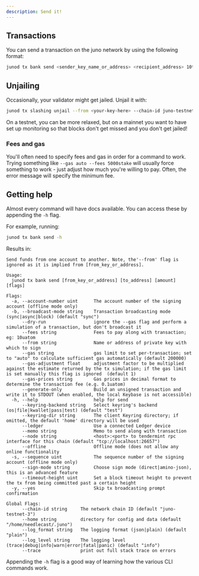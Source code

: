 ```yaml
---
description: Send it!
---
```


## Transactions

You can send a transaction on the juno network by using the following format:

```bash
junod tx bank send <sender_key_name_or_address> <recipient_address> 10token --chain-id=<chain_id>
```

## Unjailing

Occasionally, your validator might get jailed. Unjail it with:

```sh
junod tx slashing unjail --from <your-key-here> --chain-id juno-testnet-n --gas auto --fees 5000stake
```

On a testnet, you can be more relaxed, but on a mainnet you want to have set up monitoring so that blocks don't get missed and you don't get jailed!

### Fees and gas

You'll often need to specify fees and gas in order for a command to work. Trying something like `--gas auto --fees 5000stake` will usually force something to work - just adjust how much you're willing to pay. Often, the error message will specify the minimum fee.

## Getting help

Almost every command will have docs available. You can access these by appending the `-h` flag.

For example, running:

```bash
junod tx bank send -h
```

Results in:

```text
Send funds from one account to another. Note, the'--from' flag is
ignored as it is implied from [from_key_or_address].

Usage:
  junod tx bank send [from_key_or_address] [to_address] [amount] [flags]

Flags:
  -a, --account-number uint      The account number of the signing account (offline mode only)
  -b, --broadcast-mode string    Transaction broadcasting mode (sync|async|block) (default "sync")
      --dry-run                  ignore the --gas flag and perform a simulation of a transaction, but don't broadcast it
      --fees string              Fees to pay along with transaction; eg: 10uatom
      --from string              Name or address of private key with which to sign
      --gas string               gas limit to set per-transaction; set to "auto" to calculate sufficient gas automatically (default 200000)
      --gas-adjustment float     adjustment factor to be multiplied against the estimate returned by the tx simulation; if the gas limit is set manually this flag is ignored  (default 1)
      --gas-prices string        Gas prices in decimal format to determine the transaction fee (e.g. 0.1uatom)
      --generate-only            Build an unsigned transaction and write it to STDOUT (when enabled, the local Keybase is not accessible)
  -h, --help                     help for send
      --keyring-backend string   Select keyring's backend (os|file|kwallet|pass|test) (default "test")
      --keyring-dir string       The client Keyring directory; if omitted, the default 'home' directory will be used
      --ledger                   Use a connected Ledger device
      --memo string              Memo to send along with transaction
      --node string              <host>:<port> to tendermint rpc interface for this chain (default "tcp://localhost:26657")
      --offline                  Offline mode (does not allow any online functionality
  -s, --sequence uint            The sequence number of the signing account (offline mode only)
      --sign-mode string         Choose sign mode (direct|amino-json), this is an advanced feature
      --timeout-height uint      Set a block timeout height to prevent the tx from being committed past a certain height
  -y, --yes                      Skip tx broadcasting prompt confirmation

Global Flags:
      --chain-id string     The network chain ID (default "juno-testnet-3")
      --home string         directory for config and data (default "/home/needlecast/.juno")
      --log_format string   The logging format (json|plain) (default "plain")
      --log_level string    The logging level (trace|debug|info|warn|error|fatal|panic) (default "info")
      --trace               print out full stack trace on errors
```

Appending the `-h` flag is a good way of learning how the various CLI commands work.

